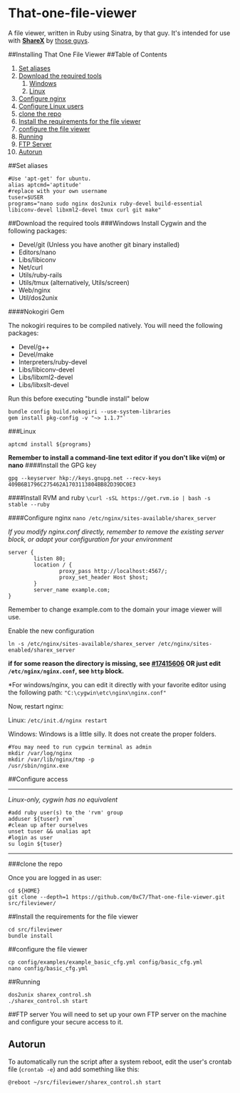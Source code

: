 That-one-file-viewer
====================

A file viewer, written in Ruby using Sinatra, by that guy. It's intended for use with **[ShareX](http://getsharex.com/)** by [those guys](https://github.com/ShareX).

##Installing That One File Viewer
##Table of Contents
1. [Set aliases](#set-aliases)
2. [Download the required tools](#download-the-required-tools)
	1. [Windows](#windows)
	2. [Linux](#linux)
3. [Configure nginx](#configure-nginx)
4. [Configure Linux users](#configure-access)
5. [clone the repo](#clone-the-repo)
6. [Install the requirements for the file viewer](#install-the-requirements-for-the-file-viewer)
7. [configure the file viewer](#configure-the-file-viewer)
8. [Running](#running)
9. [FTP Server](#ftp-server)
10. [Autorun](#autorun)


##Set aliases

```
#Use 'apt-get' for ubuntu.
alias aptcmd='aptitude'
#replace with your own username
tuser=$USER
programs="nano sudo nginx dos2unix ruby-devel build-essential libiconv-devel libxml2-devel tmux curl git make"
```

##Download the required tools
###Windows
Install Cygwin and the following packages:

* Devel/git (Unless you have another git binary installed)
* Editors/nano
* Libs/libiconv
* Net/curl
* Utils/ruby-rails
* Utils/tmux (alternatively, Utils/screen)
* Web/nginx
* Util/dos2unix

####Nokogiri Gem

The nokogiri requires to be compiled natively.
You will need the following packages:

* Devel/g++
* Devel/make
* Interpreters/ruby-devel
* Libs/libiconv-devel
* Libs/libxml2-devel
* Libs/libxslt-devel

Run this before executing "bundle install" below

```
bundle config build.nokogiri --use-system-libraries
gem install pkg-config -v "~> 1.1.7"`
```

###Linux
```
aptcmd install ${programs}
```
**Remember to install a command-line text editor if you don't like vi(m) or nano**
####Install the GPG key
```
gpg --keyserver hkp://keys.gnupg.net --recv-keys 409B6B1796C275462A1703113804BB82D39DC0E3
```
####Install RVM and ruby
`\curl -sSL https://get.rvm.io | bash -s stable --ruby`

####Configure nginx
`nano /etc/nginx/sites-available/sharex_server`

*If you modify nginx.conf directly, remember to remove the existing server block, or adapt your configuration for your environment*
```
server {
        listen 80;
        location / {
                proxy_pass http://localhost:4567/;
                proxy_set_header Host $host;
        }
        server_name example.com;
}
```
Remember to change example.com to the domain your image viewer will use.

Enable the new configuration

`ln -s /etc/nginx/sites-available/sharex_server /etc/nginx/sites-enabled/sharex_server`

**if for some reason the directory is missing, see [#17415606](http://stackoverflow.com/a/17415606/1570096) OR just edit `/etc/nginx/nginx.conf`, see `http` block.**

*For windows/nginx, you can edit it directly with your favorite editor using the following path: `"C:\cygwin\etc\nginx\nginx.conf"`

Now, restart nginx:

Linux:
`/etc/init.d/nginx restart`

Windows:
Windows is a little silly. It does not create the proper folders.
```
#You may need to run cygwin terminal as admin
mkdir /var/log/nginx
mkdir /var/lib/nginx/tmp -p
/usr/sbin/nginx.exe
```

##Configure access

---

*Linux-only, cygwin has no equivalent*

```
#add ruby user(s) to the 'rvm' group
adduser ${tuser} rvm`
#clean up after ourselves
unset tuser && unalias apt
#login as user
su login ${tuser}
```

---

###clone the repo

Once you are logged in as user:
```
cd ${HOME}
git clone --depth=1 https://github.com/0xC7/That-one-file-viewer.git src/fileviewer/
```
##Install the requirements for the file viewer
```
cd src/fileviewer
bundle install
```
##configure the file viewer
```
cp config/examples/example_basic_cfg.yml config/basic_cfg.yml
nano config/basic_cfg.yml
```

##Running
```
dos2unix sharex_control.sh
./sharex_control.sh start
```

##FTP server
You will need to set up your own FTP server on the machine and configure your secure access to it.

## Autorun
To automatically run the script after a system reboot, edit the user's crontab file (`crontab -e`) and add something like this:
```
@reboot ~/src/fileviewer/sharex_control.sh start
```
